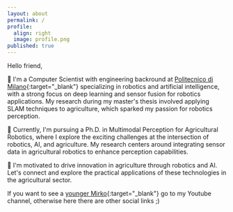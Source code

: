 ```yaml
---
layout: about
permalink: /
profile:
  align: right
  image: profile.png
published: true
---
```


Hello friend,

🤖 I'm a Computer Scientist with engineering backround at [Politecnico di Milano](https://www.polimi.it){:target="_blank"} specializing in robotics and artificial intelligence, with a strong focus on deep learning and sensor fusion for robotics applications. My research during my master's thesis involved applying SLAM techniques to agriculture, which sparked my passion for robotics perception.

🧠 Currently, I'm pursuing a Ph.D. in Multimodal Perception for Agricultural Robotics, where I explore the exciting challenges at the intersection of robotics, AI, and agriculture. My research centers around integrating sensor data in agricultural robotics to enhance perception capabilities.

🌱 I'm motivated to drive innovation in agriculture through robotics and AI. Let's connect and explore the practical applications of these technologies in the agricultural sector.

If you want to see a [younger Mirko](https://youtu.be/Ae9d-DObKBA){:target="_blank"} go to my Youtube channel, otherwise here there are other social links ;)